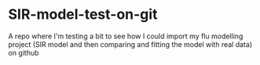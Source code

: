 # SIR-model-test-on-git
A repo where I'm testing a bit to see how I could import my flu modelling project (SIR model and then comparing and fitting the model with real data) on github
